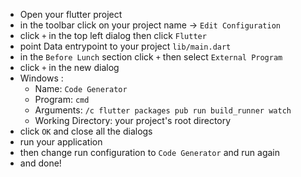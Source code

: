 - Open your flutter project
- in the toolbar click on your project name -> `Edit Configuration`
- click `+` in the top left dialog then click `Flutter`
- point Data entrypoint to your project `lib/main.dart`
- in the `Before Lunch` section click `+` then select `External Program`
- click `+` in the new dialog
- Windows :
    - Name: `Code Generator`
    - Program: `cmd`
    - Arguments: `/c flutter packages pub run build_runner watch`
    - Working Directory: your project's root directory
- click `OK` and close all the dialogs
- run your application
- then change run configuration to `Code Generator` and run again
- and done!
